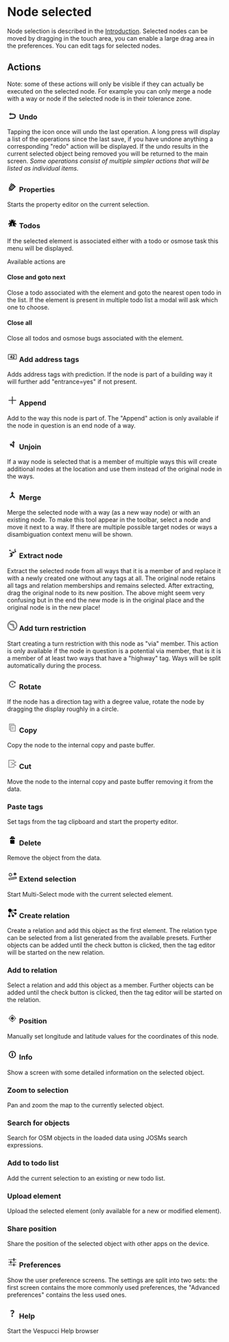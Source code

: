 # Node selected

Node selection is described in the [Introduction](../en/Introduction.md). Selected nodes can be moved by dragging in the touch area, you can enable a large drag area in the preferences. You can edit tags for selected nodes.

## Actions  

Note: some of these actions will only be visible if they can actually be executed on the selected node. For example you can only merge a node with a way or node if the selected node is in their tolerance zone.

### ![Undo](../images/undolist_undo.png) Undo

Tapping the icon once will undo the last operation. A long press will display a list of the operations since the last save, if you have undone anything a corresponding "redo" action will be displayed. If the undo results in the current selected object being removed you will be returned to the main screen. *Some operations consist of multiple simpler actions that will be listed as individual items.*

### ![Properties](../images/tag_menu_tags.png) Properties

Starts the property editor on the current selection.

### ![Todos](../images/tag_menu_bug.png) Todos

If the selected element is associated either with a todo or osmose task this menu will be displayed.

Available actions are

#### Close and goto next

Close a todo associated with the element and goto the nearest open todo in the list. If the element is present in multiple todo list a modal will ask which one to choose.

#### Close all

Close all todos and osmose bugs associated with the element. 

### ![Address](../images/address.png) Add address tags

Adds address tags with prediction. If the node is part of a building way it will further add "entrance=yes" if not present.

### ![Append](../images/tag_menu_append.png) Append 

Add to the way this node is part of. The "Append" action is only available if the node in question is an end node of a way.

### ![Unjoin](../images/tag_menu_split.png) Unjoin 

If a way node is selected that is a member of multiple ways this will create additional nodes at the location and use them instead of the original node in the ways. 

### ![Merge](../images/tag_menu_merge.png) Merge 

Merge the selected node with a way (as a new way node) or with an existing node. To make this tool appear in the toolbar, select a node and move it next to a way. If there are multiple possible target nodes or ways a disambiguation context menu will be shown.

### ![Extract](../images/extract_node.png) Extract node

Extract the selected node from all ways that it is a member of and replace it with a newly created one without any tags at all. The original node retains all tags and relation memberships and remains selected. After extracting, drag the original node to its new position.
The above might seem very confusing but in the end the new mode is in the original place and the original node is in the new place!

### ![TurnRestriction](../images/no_left_turn_light.png) Add turn restriction 

Start creating a turn restriction with this node as "via" member. This action is only available if the node in question is a potential via member, that is it is a member of at least two ways that have a "highway" tag. Ways will be split automatically during the process.

### ![Rotate](../images/ic_menu_rotate.png) Rotate

If the node has a direction tag with a degree value, rotate the node by dragging the display roughly in a circle.

### ![Copy](../images/ic_menu_copy_holo_light.png) Copy

Copy the node to the internal copy and paste buffer.

### ![Cut](../images/ic_menu_cut_holo_light.png) Cut

Move the node to the internal copy and paste buffer removing it from the data.

### Paste tags

Set tags from the tag clipboard and start the property editor.

### ![Delete](../images/tag_menu_delete.png) Delete

Remove the object from the data.

### ![Extend](../images/extend_selection.png) Extend selection

Start Multi-Select mode with the current selected element.

### ![Relation](../images/relation.png) Create relation

Create a relation and add this object as the first element. The relation type can be selected from a list generated from the available presets. Further objects can be added until the check button is clicked, then the tag editor will be started on the new relation. 

### Add to relation

Select a relation and add this object as a member. Further objects can be added until the check button is clicked, then the tag editor will be started on the relation. 

### ![Position](../images/menu_gps.png) Position

Manually set longitude and latitude values for the coordinates of this node.

### ![Info](../images/tag_menu_mapfeatures.png) Info

Show a screen with some detailed information on the selected object.

### Zoom to selection

Pan and zoom the map to the currently selected object.

### Search for objects

Search for OSM objects in the loaded data using JOSMs search expressions.

### Add to todo list

Add the current selection to an existing or new todo list.

### Upload element

Upload the selected element (only available for a new or modified element).

### Share position

Share the position of the selected object with other apps on the device.

### ![Preferences](../images/menu_config.png) Preferences

Show the user preference screens. The settings are split into two sets: the first screen contains the more commonly used preferences, the "Advanced preferences" contains the less used ones. 

### ![Help](../images/menu_help.png) Help

Start the Vespucci Help browser
